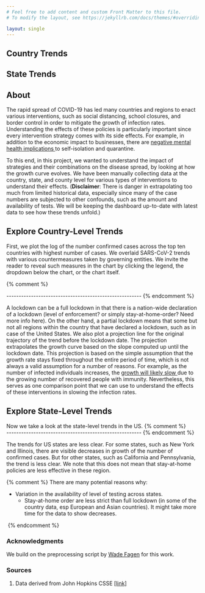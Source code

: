 ```yaml
---
# Feel free to add content and custom Front Matter to this file.
# To modify the layout, see https://jekyllrb.com/docs/themes/#overriding-theme-defaults

layout: single
---
```

<div class="chart-grid">

<div>
<h2 class="centered">Country Trends</h2>
<div id="country_vis"></div>
</div>

<div>
<h2 class="centered">State Trends</h2>
<div id="state_vis"></div>
</div>
</div>

<h2>About</h2>
<p>
    The rapid spread of COVID-19 has led many countries and regions to enact various interventions, such as social
    distancing, school closures, and border control in order to mitigate the growth of infection rates. Understanding the effects
    of these policies is particularly important since every intervention strategy comes with its side effects.
    For example, in addition to the economic impact to businesses, there are
    <a href="https://www.thelancet.com/journals/lancet/article/PIIS0140-6736(20)30460-8/fulltext">
    negative mental health implications
    </a> to self-isolation and quarantine.
</p>
<p>
    To this end, in this project, we wanted to understand the impact of strategies and their combinations on the disease
    spread, by looking at how the growth curve evolves. We have been manually collecting data at the country, state, and
    county level for various types of interventions to understand their effects. (<b>Disclaimer</b>: There is danger in
    extrapolating too much from limited historical data, especially since many of the case numbers are subjected to
    other confounds, such as the amount and availability of tests. We will be keeping the dashboard up-to-date with
    latest data to see how these trends unfold.)
</p>

<h2 id="country_vis_section">Explore Country-Level Trends</h2>
<p>
    First, we plot the log of the number confirmed cases across the top ten countries with highest number of cases. We
    overlaid SARS-CoV-2 trends with various countermeasures taken by governing entities. We invite the reader to reveal
    such measures in the chart by clicking the legend, the dropdown below the chart, or the chart itself.
</p>
 
{% comment %} 
<div id="country_vis" class="overflow-center"></div>
-------------------------------------------------------
{% endcomment %} 

<p>
    A lockdown can be a full lockdown in that there is a nation-wide declaration of a lockdown (level of enforcement? or
    simply stay-at-home-order? Need more info here). On the other hand, a partial lockdown means that some but not all
    regions within the country that have declared a lockdown, such as in case of the United States. We also plot a
    projection line for the original trajectory of the trend before the lockdown date. The projection extrapolates the
    growth curve based on the slope computed up until the lockdown date. This projection is based on the simple
    assumption that the growth rate stays fixed throughout the entire period of time, which is not always a valid
    assumption for a number of reasons. For example, as the number of infected individuals increases, the
    <a href="https://www.washingtonpost.com/graphics/2020/world/corona-simulator/">
    growth will likely slow
    </a>
    due to the growing number of recovered people with immunity. Nevertheless, this serves as one comparison point that
    we can use to understand the effects of these interventions in slowing the infection rates.
</p>

<h2 id="state_vis_section">Explore State-Level Trends</h2>
Now we take a look at the state-level trends in the US. 
{% comment %} 
<div id="state_vis" class="overflow-center"></div>
-------------------------------------------------------
{% endcomment %} 

The trends for US states are less clear. For some states, such as New York and
Illinois, there are visible decreases in growth of the number of confirmed
cases. But for other states, such as California and Pennsylvania, the trend is
less clear. We note that this does not mean that stay-at-home policies are less
effective in these region. 

{% comment %} 
There are many potential reasons why: 
- Variation in the availability of level of testing across states.
	- Stay-at-home order are less strict than full lockdown (in some of the country data, esp European and Asian countries). It might take more time for the data to show decreases.
 <div style="display: inline-block;">
	<div id="state_big_changes" style="width: 40%;"></div>
	<div id="state_minimal_changes" style="width: 40%;"></div>
</div>
{% endcomment %} 

<h3>Acknowledgments</h3>
<p>
We build on the preprocessing script by
<a href="https://github.com/wadefagen/91-DIVOC/blob/master/pages/covid-visualization/processData.py">Wade Fagen</a>
for this work.
</p>

<h3 id="references">Sources</h3>
<ol id="references-list" class="references">
    <li id="jhu_data" class="title">
    Data derived from John Hopkins CSSE <a href="https://github.com/CSSEGISandData/COVID-19">[link]</a>
    </li>
</ol>
